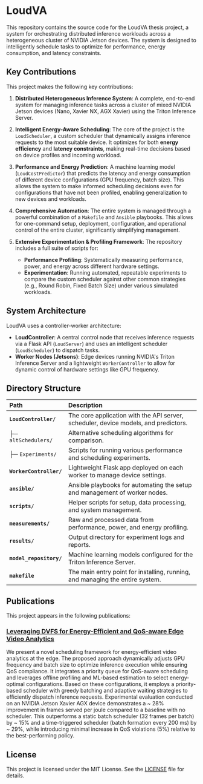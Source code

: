 # LoudVA

This repository contains the source code for the LoudVA thesis project, a system for orchestrating distributed inference workloads across a heterogeneous cluster of NVIDIA Jetson devices. The system is designed to intelligently schedule tasks to optimize for performance, energy consumption, and latency constraints.

## Key Contributions

This project makes the following key contributions:

1.  **Distributed Heterogeneous Inference System**: A complete, end-to-end system for managing inference tasks across a cluster of mixed NVIDIA Jetson devices (Nano, Xavier NX, AGX Xavier) using the Triton Inference Server.

2.  **Intelligent Energy-Aware Scheduling**: The core of the project is the `LoudScheduler`, a custom scheduler that dynamically assigns inference requests to the most suitable device. It optimizes for both **energy efficiency** and **latency constraints**, making real-time decisions based on device profiles and incoming workload.

3.  **Performance and Energy Prediction**: A machine learning model (`LoudCostPredictor`) that predicts the latency and energy consumption of different device configurations (GPU frequency, batch size). This allows the system to make informed scheduling decisions even for configurations that have not been profiled, enabling generalization to new devices and workloads.

4.  **Comprehensive Automation**: The entire system is managed through a powerful combination of a `Makefile` and `Ansible` playbooks. This allows for one-command setup, deployment, configuration, and operational control of the entire cluster, significantly simplifying management.

5.  **Extensive Experimentation & Profiling Framework**: The repository includes a full suite of scripts for:
    -   **Performance Profiling**: Systematically measuring performance, power, and energy across different hardware settings.
    -   **Experimentation**: Running automated, repeatable experiments to compare the custom scheduler against other common strategies (e.g., Round Robin, Fixed Batch Size) under various simulated workloads.

## System Architecture

LoudVA uses a controller-worker architecture:
-   **LoudController**: A central control node that receives inference requests via a Flask API (`LoudServer`) and uses an intelligent scheduler (`LoudScheduler`) to dispatch tasks.
-   **Worker Nodes (Jetsons)**: Edge devices running NVIDIA's Triton Inference Server and a lightweight `WorkerController` to allow for dynamic control of hardware settings like GPU frequency.

## Directory Structure

| Path                      | Description                                                                                                      |
| :------------------------ | :--------------------------------------------------------------------------------------------------------------- |
| **`LoudController/`**     | The core application with the API server, scheduler, device models, and predictors.                              |
| ├─ `altSchedulers/`       | Alternative scheduling algorithms for comparison.                                                                |
| ├─ `Experiments/`         | Scripts for running various performance and scheduling experiments.                                              |
| **`WorkerController/`**   | Lightweight Flask app deployed on each worker to manage device settings.                                         |
| **`ansible/`**            | Ansible playbooks for automating the setup and management of worker nodes.                                       |
| **`scripts/`**            | Helper scripts for setup, data processing, and system management.                                                |
| **`measurements/`**       | Raw and processed data from performance, power, and energy profiling.                                            |
| **`results/`**            | Output directory for experiment logs and reports.                                                                |
| **`model_repository/`**   | Machine learning models configured for the Triton Inference Server.                                              |
| **`makefile`**            | The main entry point for installing, running, and managing the entire system.                                    |


## Publications
This project appears in the following publications:

### [Leveraging DVFS for Energy-Efficient and QoS-aware Edge Video Analytics](https://dl.acm.org/doi/abs/10.1145/3721889.3721925)
We present a novel scheduling framework for energy-efficient video analytics at the edge. The proposed approach dynamically adjusts GPU frequency and batch size to optimize inference execution while ensuring QoS compliance. It integrates a priority queue for QoS-aware scheduling and leverages offline profiling and ML-based estimation to select energy-optimal configurations. Based on these configurations, it employs a priority-based scheduler with greedy batching and adaptive waiting strategies to efficiently dispatch inference requests. Experimental evaluation conducted on an NVIDIA Jetson Xavier AGX device demonstrates a ~ 28% improvement in frames served per joule compared to a baseline with no scheduler. This outperforms a static batch scheduler (32 frames per batch) by ~ 15% and a time-triggered scheduler (batch formation every 200 ms) by ~ 29%, while introducing minimal increase in QoS violations (5%) relative to the best-performing policy.


## License

This project is licensed under the MIT License. See the [LICENSE](LICENSE) file for details.

